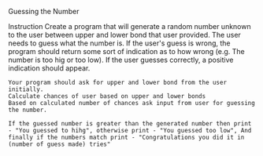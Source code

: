 Guessing the Number

Instruction
Create a program that will generate a random number unknown to the user between upper and lower bond that user provided. The user needs to guess what the number is. If the user's guess is wrong, the program should return some sort of indication as to how wrong (e.g. The number is too hig or too low). If the user guesses correctly, a positive indication should appear.

    Your program should ask for upper and lower bond from the user initially.
    Calculate chances of user based on upper and lower bonds
    Based on calculated number of chances ask input from user for guessing the number.

    If the guessed number is greater than the generated number then print - "You guessed to hihg", otherwise print - "You guessed too low", And finally if the numbers match print - "Congratulations you did it in (number of guess made) tries"